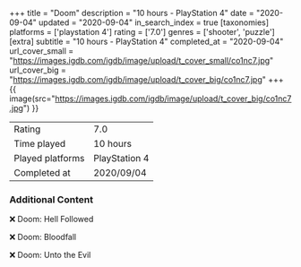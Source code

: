 +++
title = "Doom"
description = "10 hours - PlayStation 4"
date = "2020-09-04"
updated = "2020-09-04"
in_search_index = true
[taxonomies]
platforms = ['playstation 4']
rating = ['7.0']
genres = ['shooter', 'puzzle']
[extra]
subtitle = "10 hours - PlayStation 4"
completed_at = "2020-09-04"
url_cover_small = "https://images.igdb.com/igdb/image/upload/t_cover_small/co1nc7.jpg"
url_cover_big = "https://images.igdb.com/igdb/image/upload/t_cover_big/co1nc7.jpg"
+++
{{ image(src="https://images.igdb.com/igdb/image/upload/t_cover_big/co1nc7.jpg") }}

|              |            |
| ------------ | ---------- |
| Rating       | 7.0 |
| Time played  | 10 hours |
| Played platforms    | PlayStation 4 |
| Completed at | 2020/09/04 |



### Additional Content


❌ Doom: Hell Followed

❌ Doom: Bloodfall

❌ Doom: Unto the Evil
